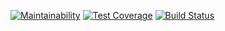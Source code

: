 [![Maintainability](https://api.codeclimate.com/v1/badges/44612c8b8f6e4eb32423/maintainability)](https://codeclimate.com/github/EvgeniyLarkov/frontend-project-lvl3/maintainability)
[![Test Coverage](https://api.codeclimate.com/v1/badges/44612c8b8f6e4eb32423/test_coverage)](https://codeclimate.com/github/EvgeniyLarkov/frontend-project-lvl3/test_coverage)
[![Build Status](https://travis-ci.org/EvgeniyLarkov/frontend-project-lvl3.svg?branch=master)](https://travis-ci.org/EvgeniyLarkov/frontend-project-lvl3)
